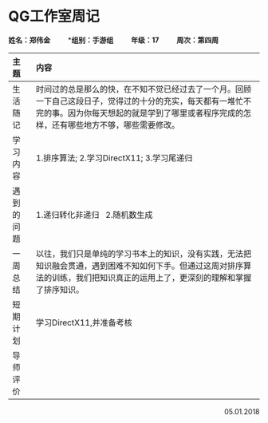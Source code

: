 # QG工作室周记
**姓名：郑伟金**
&nbsp;&nbsp;&nbsp;&nbsp;&nbsp;&nbsp;&nbsp;
***组别：手游组**
&nbsp;&nbsp;&nbsp;&nbsp;&nbsp;&nbsp;&nbsp;
**年级：17**
&nbsp;&nbsp;&nbsp;&nbsp;&nbsp;&nbsp;&nbsp;
**周次：第四周**


|主题|内容|
|:-|:-|
|生活随记| 时间过的总是那么的快，在不知不觉已经过去了一个月。回顾一下自己这段日子，觉得过的十分的充实，每天都有一堆忙不完的事。因为你每天想起的就是学到了哪里或者程序完成的怎样，还有哪些地方不够，哪些需要修改。|
|学习内容|1.排序算法; 2.学习DirectX11; 3.学习尾递归|
|遇到的问题|1.递归转化非递归 &nbsp; 2.随机数生成|
|一周总结|以往，我们只是单纯的学习书本上的知识，没有实践，无法把知识融会贯通，遇到困难不知如何下手。但通过这周对排序算法的训练，我们把知识真正的运用上了，更深刻的理解和掌握了排序知识。|
|短期计划|学习DirectX11,并准备考核|
|导师评价||

<p align="right">05.01.2018</p>

